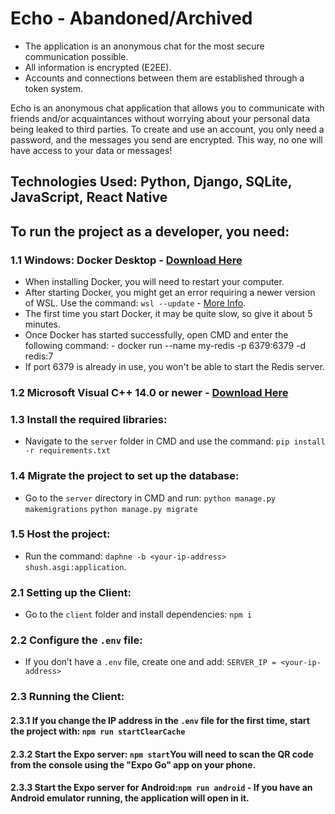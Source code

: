 # Echo - Abandoned/Archived
- The application is an anonymous chat for the most secure communication possible.
- All information is encrypted (E2EE).
- Accounts and connections between them are established through a token system.

Echo is an anonymous chat application that allows you to communicate with friends and/or acquaintances without worrying about your personal data being leaked to third parties. To create and use an account, you only need a password, and the messages you send are encrypted. This way, no one will have access to your data or messages!

## Technologies Used: Python, Django, SQLite, JavaScript, React Native

## To run the project as a developer, you need:

### 1.1 Windows: Docker Desktop - [Download Here](https://www.docker.com/products/docker-desktop/)
- When installing Docker, you will need to restart your computer.
- After starting Docker, you might get an error requiring a newer version of WSL. Use the command: `wsl --update` - [More Info](https://learn.microsoft.com/en-us/windows/wsl/install-manual#step-4---download-the-linux-kernel-update-package).
- The first time you start Docker, it may be quite slow, so give it about 5 minutes.
- Once Docker has started successfully, open CMD and enter the following command: - docker run --name my-redis -p 6379:6379 -d redis:7
- If port 6379 is already in use, you won't be able to start the Redis server.

### 1.2 Microsoft Visual C++ 14.0 or newer - [Download Here](https://visualstudio.microsoft.com/visual-cpp-build-tools/)

### 1.3 Install the required libraries:
- Navigate to the `server` folder in CMD and use the command:
 `pip install -r requirements.txt`

### 1.4 Migrate the project to set up the database:
- Go to the `server` directory in CMD and run:
    `python manage.py makemigrations`
    `python manage.py migrate`

### 1.5 Host the project:
- Run the command:
`daphne -b <your-ip-address> shush.asgi:application`.

### 2.1 Setting up the Client:
- Go to the `client` folder and install dependencies: `npm i`

### 2.2 Configure the `.env` file:
- If you don’t have a `.env` file, create one and add: `SERVER_IP = <your-ip-address>`

### 2.3 Running the Client:
#### 2.3.1 If you change the IP address in the `.env` file for the first time, start the project with: `npm run startClearCache`
#### 2.3.2 Start the Expo server: `npm start`You will need to scan the QR code from the console using the "Expo Go" app on your phone.

#### 2.3.3 Start the Expo server for Android:`npm run android` - If you have an Android emulator running, the application will open in it.

